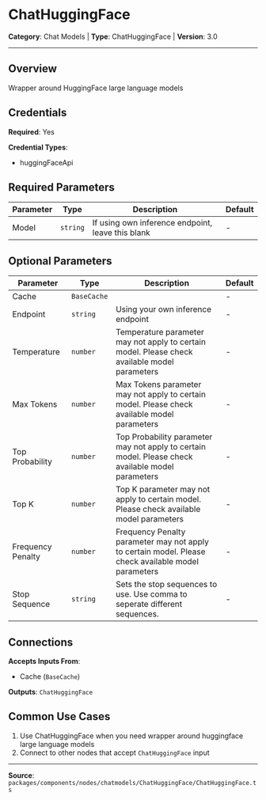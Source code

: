 # ChatHuggingFace

**Category**: Chat Models | **Type**: ChatHuggingFace | **Version**: 3.0

---

## Overview

Wrapper around HuggingFace large language models

## Credentials

**Required**: Yes

**Credential Types**:
- huggingFaceApi

## Required Parameters

| Parameter | Type | Description | Default |
|-----------|------|-------------|---------|
| Model | `string` | If using own inference endpoint, leave this blank | - |

## Optional Parameters

| Parameter | Type | Description | Default |
|-----------|------|-------------|---------|
| Cache | `BaseCache` |  | - |
| Endpoint | `string` | Using your own inference endpoint | - |
| Temperature | `number` | Temperature parameter may not apply to certain model. Please check available model parameters | - |
| Max Tokens | `number` | Max Tokens parameter may not apply to certain model. Please check available model parameters | - |
| Top Probability | `number` | Top Probability parameter may not apply to certain model. Please check available model parameters | - |
| Top K | `number` | Top K parameter may not apply to certain model. Please check available model parameters | - |
| Frequency Penalty | `number` | Frequency Penalty parameter may not apply to certain model. Please check available model parameters | - |
| Stop Sequence | `string` | Sets the stop sequences to use. Use comma to seperate different sequences. | - |

## Connections

**Accepts Inputs From**:
- Cache (`BaseCache`)

**Outputs**: `ChatHuggingFace`

## Common Use Cases

1. Use ChatHuggingFace when you need wrapper around huggingface large language models
2. Connect to other nodes that accept `ChatHuggingFace` input

---

**Source**: `packages/components/nodes/chatmodels/ChatHuggingFace/ChatHuggingFace.ts`